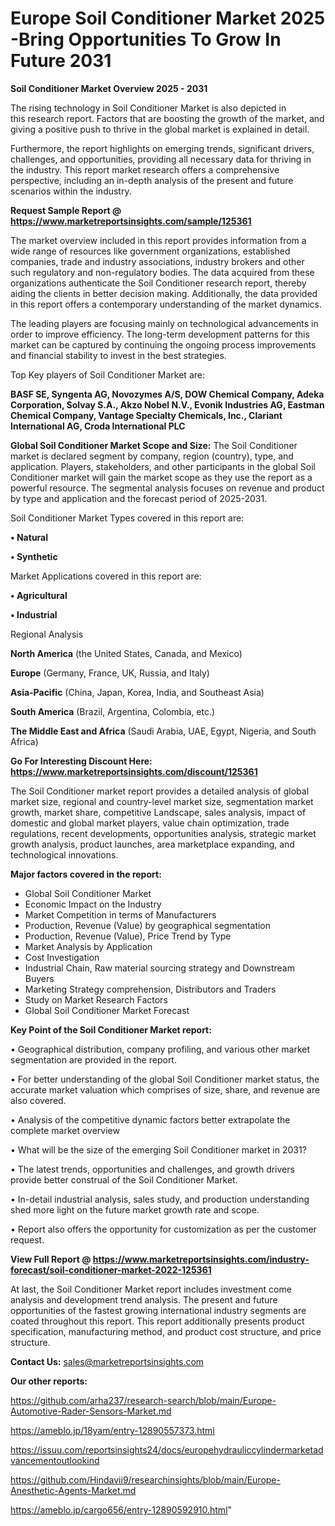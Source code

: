 # Europe Soil Conditioner Market 2025 -Bring Opportunities To Grow In Future 2031

<Strong> Soil Conditioner Market Overview 2025 - 2031</strong>

The rising technology in Soil Conditioner Market is also depicted in this research report. Factors that are boosting the growth of the market, and giving a positive push to thrive in the global market is explained in detail.

Furthermore, the report highlights on emerging trends, significant drivers, challenges, and opportunities, providing all necessary data for thriving in the industry. This report market research offers a comprehensive perspective, including an in-depth analysis of the present and future scenarios within the industry.

<strong>Request Sample Report @ <a href=https://www.marketreportsinsights.com/sample/125361>https://www.marketreportsinsights.com/sample/125361</a></strong>

The market overview included in this report provides information from a wide range of resources like government organizations, established companies, trade and industry associations, industry brokers and other such regulatory and non-regulatory bodies. The data acquired from these organizations authenticate the Soil Conditioner research report, thereby aiding the clients in better decision making. Additionally, the data provided in this report offers a contemporary understanding of the market dynamics.

The leading players are focusing mainly on technological advancements in order to improve efficiency. The long-term development patterns for this market can be captured by continuing the ongoing process improvements and financial stability to invest in the best strategies.

Top Key players of Soil Conditioner Market are:

<strong>BASF SE, Syngenta AG, Novozymes A/S, DOW Chemical Company, Adeka Corporation, Solvay S.A., Akzo Nobel N.V., Evonik Industries AG, Eastman Chemical Company, Vantage Specialty Chemicals, Inc., Clariant International AG, Croda International PLC</strong>

<strong><b>Global Soil Conditioner Market Scope and Size:</b></strong>
The Soil Conditioner market is declared segment by company, region (country), type, and application. Players, stakeholders, and other participants in the global Soil Conditioner market will gain the market scope as they use the report as a powerful resource. The segmental analysis focuses on revenue and product by type and application and the forecast period of 2025-2031.

Soil Conditioner Market Types covered in this report are:

<strong>• Natural

• Synthetic</strong>

Market Applications covered in this report are:

<strong>• Agricultural

• Industrial</strong> 

Regional Analysis

<strong>North America</strong> (the United States, Canada, and Mexico)

<strong>Europe</strong> (Germany, France, UK, Russia, and Italy)

<strong>Asia-Pacific</strong> (China, Japan, Korea, India, and Southeast Asia)

<strong>South America</strong> (Brazil, Argentina, Colombia, etc.)

<strong>The Middle East and Africa</strong> (Saudi Arabia, UAE, Egypt, Nigeria, and South Africa)

<strong>Go For Interesting Discount Here: <a href=https://www.marketreportsinsights.com/discount/125361>https://www.marketreportsinsights.com/discount/125361</a></strong>

The Soil Conditioner market report provides a detailed analysis of global market size, regional and country-level market size, segmentation market growth, market share, competitive Landscape, sales analysis, impact of domestic and global market players, value chain optimization, trade regulations, recent developments, opportunities analysis, strategic market growth analysis, product launches, area marketplace expanding, and technological innovations.

<strong><b>Major factors covered in the report:</b></strong>
<ul>
  <li>Global Soil Conditioner Market </li>
  <li>Economic Impact on the Industry</li>
  <li>Market Competition in terms of Manufacturers</li>
  <li>Production, Revenue (Value) by geographical segmentation</li>
  <li>Production, Revenue (Value), Price Trend by Type</li>
  <li>Market Analysis by Application</li>
  <li>Cost Investigation</li>
  <li>Industrial Chain, Raw material sourcing strategy and Downstream Buyers</li>
  <li>Marketing Strategy comprehension, Distributors and Traders</li>
  <li>Study on Market Research Factors</li>
  <li>Global Soil Conditioner Market Forecast</li>
</ul>

<strong><b>Key Point of the Soil Conditioner Market report:</b></strong>

• Geographical distribution, company profiling, and various other market segmentation are provided in the report.

• For better understanding of the global Soil Conditioner market status, the accurate market valuation which comprises of size, share, and revenue are also covered.

• Analysis of the competitive dynamic factors better extrapolate the complete market overview

• What will be the size of the emerging Soil Conditioner market in 2031?

• The latest trends, opportunities and challenges, and growth drivers provide better construal of the Soil Conditioner Market.

• In-detail industrial analysis, sales study, and production understanding shed more light on the future market growth rate and scope.

• Report also offers the opportunity for customization as per the customer request.

<strong><b>View Full Report @ <a href=https://www.marketreportsinsights.com/industry-forecast/soil-conditioner-market-2022-125361>https://www.marketreportsinsights.com/industry-forecast/soil-conditioner-market-2022-125361</a></b></strong>


At last, the Soil Conditioner Market report includes investment come analysis and development trend analysis. The present and future opportunities of the fastest growing international industry segments are coated throughout this report. This report additionally presents product specification, manufacturing method, and product cost structure, and price structure.

<strong>Contact Us:</strong>
sales@marketreportsinsights.com

<strong>Our other reports:</strong>

<a href=https://github.com/arha237/research-search/blob/main/Europe-Automotive-Rader-Sensors-Market.md>https://github.com/arha237/research-search/blob/main/Europe-Automotive-Rader-Sensors-Market.md</a>

<a href=https://ameblo.jp/18yam/entry-12890557373.html>https://ameblo.jp/18yam/entry-12890557373.html</a>

<a href=https://issuu.com/reportsinsights24/docs/europehydrauliccylindermarketadvancementoutlookind>https://issuu.com/reportsinsights24/docs/europehydrauliccylindermarketadvancementoutlookind</a>

<a href=https://github.com/Hindavii9/researchinsights/blob/main/Europe-Anesthetic-Agents-Market.md>https://github.com/Hindavii9/researchinsights/blob/main/Europe-Anesthetic-Agents-Market.md</a>

<a href=https://ameblo.jp/cargo656/entry-12890592910.html>https://ameblo.jp/cargo656/entry-12890592910.html</a>"
